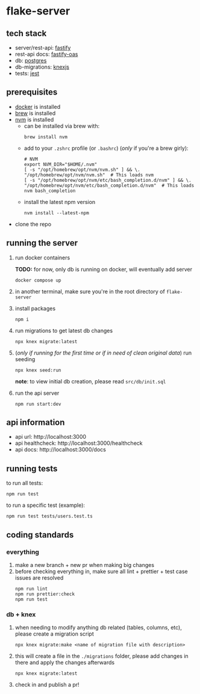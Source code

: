 # flake-server

## tech stack

- server/rest-api: [fastify](https://fastify.dev/)
- rest-api docs: [fastify-oas](https://github.com/SkeLLLa/fastify-oas)
- db: [postgres](https://www.postgresql.org/)
- db-migrations: [knexjs](https://knexjs.org/)
- tests: [jest](https://jestjs.io/)

## prerequisites

- [docker](https://docs.docker.com/get-docker/) is installed
- [brew](https://brew.sh/) is installed
- [nvm](https://github.com/nvm-sh/nvm) is installed
  - can be installed via brew with:
    ```
    brew install nvm
    ```
  - add to your `.zshrc` profile (or `.bashrc`) (_only_ if you're a brew girly):
    ```
    # NVM
    export NVM_DIR="$HOME/.nvm"
    [ -s "/opt/homebrew/opt/nvm/nvm.sh" ] && \. "/opt/homebrew/opt/nvm/nvm.sh"  # This loads nvm
    [ -s "/opt/homebrew/opt/nvm/etc/bash_completion.d/nvm" ] && \. "/opt/homebrew/opt/nvm/etc/bash_completion.d/nvm"  # This loads nvm bash_completion
    ```
  - install the latest npm version
    ```
    nvm install --latest-npm
    ```
- clone the repo

## running the server

1.  run docker containers

    **TODO:** for now, only db is running on docker, will eventually add server

    ```
    docker compose up
    ```

1.  in another terminal, make sure you're in the root directory of `flake-server`

1.  install packages
    ```
    npm i
    ```
1.  run migrations to get latest db changes
    ```
    npx knex migrate:latest
    ```
1.  (_only if running for the first time or if in need of clean original data_) run seeding
    ```
    npx knex seed:run
    ```
    **note**: to view initial db creation, please read `src/db/init.sql`
1.  run the api server
    ```
    npm run start:dev
    ```

## api information

- api url: http://localhost:3000
- api healthcheck: http://localhost:3000/healthcheck
- api docs: http://localhost:3000/docs

## running tests

to run all tests:

```
npm run test
```

to run a specific test (example):

```
npm run test tests/users.test.ts
```

## coding standards

### everything

1. make a new branch + new pr when making big changes
1. before checking everything in, make sure all lint + prettier + test case issues are resolved
   ```
   npm run lint
   npm run prettier:check
   npm run test
   ```

### db + knex

1. when needing to modify anything db related (tables, columns, etc), please create a migration script
   ```
   npx knex migrate:make <name of migration file with description>
   ```
1. this will create a file in the `./migrations` folder, please add changes in there and apply the changes afterwards
   ```
   npx knex migrate:latest
   ```
1. check in and publish a pr!
